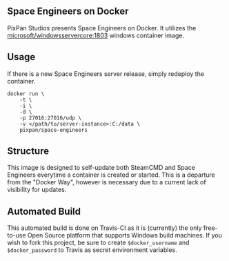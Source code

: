 ## Space Engineers on Docker

PixPan Studios presents Space Engineers on Docker.  It utilizes the [microsoft/windowsservercore:1803](https://hub.docker.com/r/microsoft/windowsservercore/) windows container image.  

## Usage

If there is a new Space Engineers server release, simply redeploy the container.

```
docker run \
    -t \
    -i \
    -d \
    -p 27016:27016/udp \
    -v </path/to/server-instance>:C:/data \
    pixpan/space-engineers
```

## Structure

This image is designed to self-update both SteamCMD and Space Engineers everytime a container is created or started.  This is a departure from the "Docker Way", however is necessary due to a current lack of visibility for updates.

## Automated Build
This automated build is done on Travis-CI as it is (currently) the only free-to-use Open Source platform that supports Windows build machines.  If you wish to fork this project, be sure to create `$docker_username` and `$docker_password` to Travis as secret environment variables.